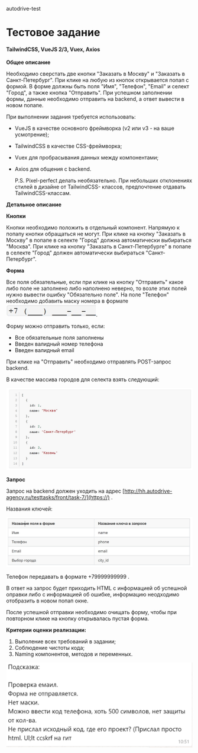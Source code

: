 autodrive-test

# **Тестовое задание**

#### **TailwindCSS, VueJS 2/3, Vuex, Axios**

**Общее описание**

Необходимо сверстать две кнопки "Заказать в Москву" и "Заказать в Санкт-Петербург". При клике на любую из кнопок открывается попап с формой. В форме должны быть поля "Имя", "Телефон", "Email" и селект "Город", а также кнопка "Отправить". При успешном заполнении формы, данные необходимо отправить на backend, а ответ вывести в новом попапе.

При выполнении задания требуется использовать:

* VueJS в качестве основного фреймворка (v2 или v3 - на ваше усмотрение);
* TailwindCSS в качестве CSS-фреймворка;
* Vuex для пробрасывания данных между компонентами;
* Axios для общения с backend.

  P.S. Pixel-perfect делать необязательно. При небольших отклонениях стилей в дизайне от TailwindCSS-
  классов, предпочтение отдавать TailwindCSS-классам.

**Детальное описание**

**Кнопки**

Кнопки необходимо положить в отдельный компонент. Напрямую к попапу кнопки обращаться не могут.
При клике на кнопку "Заказать в Москву" в попапе в селекте "Город" должна автоматически выбираться "Москва".
При клике на кнопку "Заказать в Санкт-Петербурге" в попапе в селекте "Город" должен автоматически выбираться "Санкт-Петербург".

**Форма**

Все поля обязательные, если при клике на кнопку "Отправить" какое либо поле не заполнено либо
наполнено неверно, то возле этих полей нужно вывести ошибку "Обязательно поле".
На поле "Телефон" необходимо добавить маску номера в формате ![Screenshot_4.jpg](assets/Screenshot_4.jpg).

Форму можно отправить только, если:

* Все обязательные поля заполнены
* Введен валидный номер телефона
* Введен валидный email

При клике на "Отправить" необходимо отправлять POST-запрос backend.

В качестве массива городов для селекта взять следующий:

![Screenshot_2.jpg](assets/Screenshot_2.jpg)

**Запрос**

Запрос на backend должен уходить на адрес [http://hh.autodrive-agency.ru/testtasks/front/task-7/](https://) .

Названия ключей:

![Screenshot_1.jpg](assets/Screenshot_1.jpg)

Телефон передавать в формате +79999999999 .

В ответ на запрос будет приходить HTML с информацией об успешной оправки либо с информацией об ошибке, информацию неодходимо отобразить в новом попап окне.

После успешной отправки необходимо очищать форму, чтобы при повторном клике на кнопку открывалась пустая форма.

**Критерии оценки реализации:**

1. Выполение всех требований в задании;
2. Соблюдение чистоты кода;
3. Naming компонентов, методов и переменных.

![Screenshot_3.jpg](assets/Screenshot_3.jpg)

```

```

